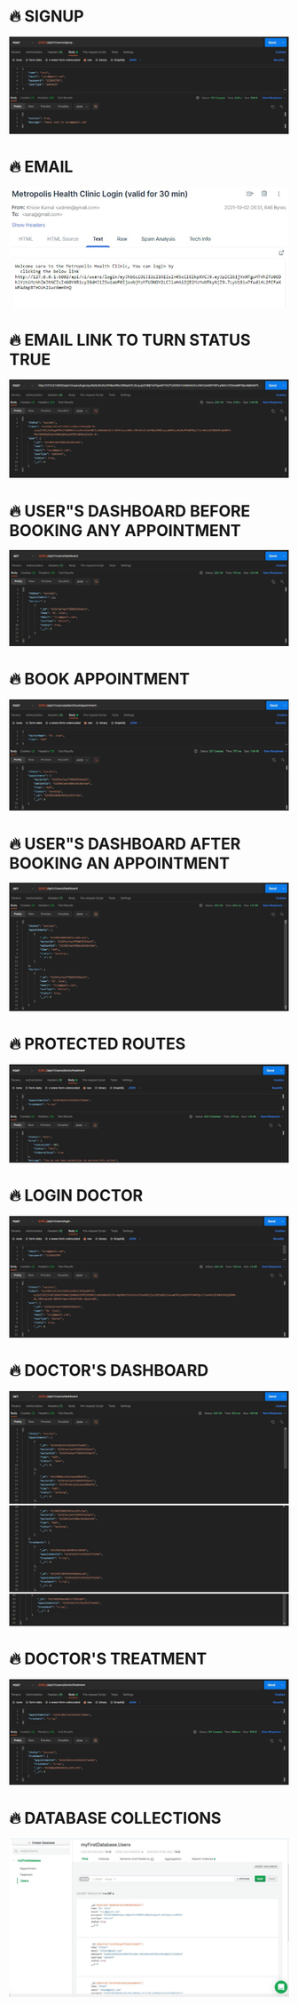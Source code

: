 # 🔥 SIGNUP
 <img src="./readmeImages/signup.JPG" />
 
# 🔥 EMAIL
 <img src="./readmeImages/mailtrap.JPG" />

 # 🔥 EMAIL LINK TO TURN STATUS TRUE
 <img src="./readmeImages/firstLogin.JPG" />

 # 🔥 USER"S DASHBOARD BEFORE BOOKING ANY APPOINTMENT
 <img src="./readmeImages/userDasboard1.JPG" />

 # 🔥 BOOK APPOINTMENT
 <img src="./readmeImages/appointment.JPG" />

 # 🔥 USER"S DASHBOARD AFTER BOOKING AN APPOINTMENT
 <img src="./readmeImages/userDasboard2.JPG" />

  # 🔥 PROTECTED ROUTES
 <img src="./readmeImages/protected1.JPG" />

  # 🔥 LOGIN DOCTOR
 <img src="./readmeImages/login.JPG" />

  # 🔥 DOCTOR'S DASHBOARD
 <img src="./readmeImages/ddash1.JPG" />
 <img src="./readmeImages/ddash2.JPG" />
 <img src="./readmeImages/ddash3.JPG" />

  # 🔥 DOCTOR'S TREATMENT
 <img src="./readmeImages/treatment.JPG" />

   # 🔥 DATABASE COLLECTIONS
 <img src="./readmeImages/db.JPG" />
